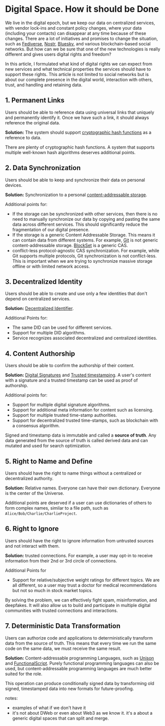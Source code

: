 # Digital Space. How it should be Done

We live in the digital epoch, but we keep our data on centralized services, with vendor lock-ins and constant policy changes, where your data (including your contacts) can disappear at any time because of these changes. There are a lot of initiatives and promises to change the situation, such as [Fediverse](https://en.wikipedia.org/wiki/Fediverse), [Nostr](https://en.wikipedia.org/wiki/Nostr), [Bluesky](https://en.wikipedia.org/wiki/Bluesky), and various blockchain-based social networks. But how can we be sure that one of the new technologies is really different and gives users digital rights and freedom?

In this article, I formulated what kind of digital rights we can expect from new services and what technical properties the services should have to support these rights. This article is not limited to social networks but is about our complete presence in the digital world, interaction with others, trust, and handling and retaining data.

## 1. Permanent Links

Users should be able to reference data using universal links that uniquely and permanently identify it. Once we have such a link, it should always reference the original data. 

**Solution:** The system should support [cryptographic hash functions](https://en.wikipedia.org/wiki/Cryptographic_hash_function) as a reference to data. 

There are plenty of cryptographic hash functions. A system that supports multiple well-known hash algorithms deserves additional points.

## 2. Data Synchronization

Users should be able to keep and synchronize their data on personal devices. 

**Solution:** Synchronization to a personal [content-addressable storage](https://en.wikipedia.org/wiki/Content-addressable_storage).

Additional points for:

- If the storage can be synchronized with other services, then there is no need to manually synchronize our data by copying and pasting the same data across different services. This should significantly reduce the fragmentation of our digital presence.
- If the storage is a generic Content Addressable Storage. This means it can contain data from different systems. For example, [Git](https://en.wikipedia.org/wiki/Git) is not generic content-addressable storage. [BlockSet](https://github.com/datablockset/blockset) is a generic CAS.
- conflict-less protocol-agnostic CAS synchronization. For example, while Git supports multiple protocols, Git synchronization is not conflict-less. This is important when we are trying to synchronize massive storage offline or with limited network access.

## 3. Decentralized Identity

Users should be able to create and use only a few identities that don't depend on centralized services. 

**Solution:** [Decentralized Identifier](https://en.wikipedia.org/wiki/Decentralized_identifier).

Additional Points for:

- The same DID can be used for different services.
- Support for multiple DID algorithms.
- Service recognizes associated decentralized and centralized identities.

## 4. Content Authorship

Users should be able to confirm the authorship of their content. 

**Solution:** [Digital Signatures](https://en.wikipedia.org/wiki/Digital_signature) and [Trusted timestamping](https://en.wikipedia.org/wiki/Trusted_timestamping). A user's content with a signature and a trusted timestamp can be used as proof of authorship.

Additional points for:

- Support for multiple digital signature algorithms.
- Support for additional meta information for content such as licensing.
- Support for multiple trusted time-stamp authorities.
- Support for decentralized trusted time-stamps, such as blockchain with a consensus algorithm.

Signed and timestamp data is immutable and called a **source of truth**. Any data generated from the source of truth is called derived data and can mutated and used for search optimization.

## 5. Right to Name and Define

Users should have the right to name things without a centralized or decentralized authority. 

**Solution:** Relative names. Everyone can have their own dictionary. Everyone is the center of the Universe.

Additional points are deserved if a user can use dictionaries of others to form complex names, similar to a file path, such as `Alice/Bob/Charlie/CharlieProject`.

## 6. Right to Ignore

Users should have the right to ignore information from untrusted sources and not interact with them. 

**Solution:** trusted connections. For example, a user may opt-in to receive information from their 2nd or 3rd circle of connections.

Additional Points for

- Support for relative/subjective weight ratings for different topics. We are all different, so a user may trust a doctor for medical recommendations but not so much in stock market topics.

By solving the problem, we can effectively fight spam, misinformation, and deepfakes. It will also allow us to build and participate in multiple digital communities with trusted connections and interactions.

## 7. Deterministic Data Transformation

Users can authorize code and applications to deterministically transform data from the source of truth. This means that every time we run the same code on the same data, we must receive the same result. 

**Solution:** Content-addressable programming Languages, such as [Unison](https://www.unison-lang.org/) and [FunctionalScript](https://github.com/functionalscript/functionalscript). Purely functional programming languages can also be used, but content-addressable programming languages are much better suited for the role.

This operation can produce conditionally signed data by transforming old signed, timestamped data into new formats for future-proofing.

notes:
- examples of what if we don't have it
- it's not about DWeb or even about Web3 as we know it. it's a about a generic digital spaces that can split and merge.
